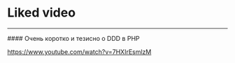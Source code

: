 # Liked video
<hr>
#### Очень коротко и тезисно о DDD в PHP

https://www.youtube.com/watch?v=7HXIrEsmlzM
